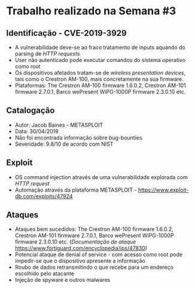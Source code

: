 # Trabalho realizado na Semana #3

## Identificação - CVE-2019-3929

- A vulnerabilidade deve-se ao fraco tratamento de inputs aquando do parsing de *HTTP requests*
- User não autenticado pode executar comandos do sistema operativo como root
- Os dispositivos afetados tratam-se de *wireless presentation devices*, tais como o Crestron AM-100, mais concretamente na sua firmware.
- Plataformas: The Crestron AM-100 firmware 1.6.0.2, Crestron AM-101 firmware 2.7.0.1, Barco wePresent WiPG-1000P firmware 2.3.0.10 etc.

## Catalogação

- Autor: Jacob Baines - METASPLOIT
- Data: 30/04/2019
- Não foi encontrada informação sobre bug-bounties 
- Severidade: 9.8/10 de acordo com NIST

## Exploit

- OS command injection através de uma vulnerabilidade explorada com *HTTP request*
- Automação através da plataforma METASPLOIT - https://www.exploit-db.com/exploits/47924

## Ataques

- Ataques bem sucedidos: The Crestron AM-100 firmware 1.6.0.2, Crestron AM-101 firmware 2.7.0.1, Barco wePresent WiPG-1000P firmware 2.3.0.10 etc. (*Documentação de ataque* https://www.fortiguard.com/encyclopedia/ips/47830)
- Potencial ataque de denial of service - com acesso como root pode impedir-se que o dispositivo apresente a informação
- Roubo de dados retransmitindo o que recebe para um endereço escolhido pelo atacante
- Injeção de spyware e outros malwares 
